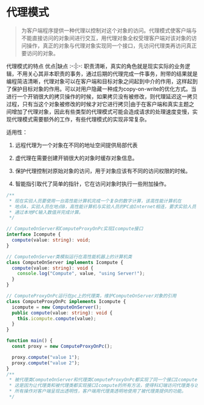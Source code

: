 # 代理模式

> 为客户端程序提供一种代理以控制对这个对象的访问。代理模式使客户端与不能直接访问的对象间进行交互，用代理对象全权受理客户端对该对象的访问操作，真正的对象与代理对象实现同一个接口，先访问代理类再访问真正要访问的对象。

代理模式的特点
优点|缺点
:-:|:-:
职责清晰，真实的角色就是现实实际的业务逻辑，不用关心其非本职责的事务，通过后期的代理完成一件事务，附带的结果就是编程简洁清晰，代理对象可以在客户端和目标对象之间起到中介的作用，这样起到了保护目标对象的作用。可以对用户隐藏一种成为copy-on-write的优化方式。当进行一个开销很大的拷贝操作的时候，如果拷贝没有被修改，则代理延迟这一拷贝过程，只有当这个对象被修改的时候才对它进行拷贝|由于在客户端和真实主题之间增加了代理对象，因此有些类型的代理模式可能会造成请求的处理速度变慢，实现代理模式需要额外的工作，有些代理模式的实现非常复杂。

适用性：

1. 远程代理为一个对象在不同的地址空间提供局部代表

2. 虚代理在需要创建开销很大的对象时缓存对象信息。

3. 保护代理控制对原始对象的访问，用于对象应该有不同的访问权限的时候。

4. 智能指引取代了简单的指针，它在访问对象时执行一些附加操作。

```typescript
/**
 * 现在实验人员要使用一台高性能计算机完成一个复杂的数字计算，该高性能计算机在
 * 地点A，实验人员在地点B，高性能计算机与实验人员的PC由Internet相连，要求实验人员
 * 通过本地PC输入数值并完成计算。
 */

// ComputeOnServer和ComputeProxyOnPc实现Icompute接口
interface Icompute {
  compute(value: string): void;
}

// ComputeOnServer类模拟运行在高性能机器上的计算机类
class ComputeOnServer implements Icompute {
  compute(value: string): void {
    console.log("Compute", value, "using Server!");
  }
}

// ComputeProxyOnPc运行在pc上的代理类，维护ComputeOnServer对象的引用
class ComputeProxyOnPc implements Icompute {
  icompute = new ComputeOnServer();
  public compute(value: string): void {
    this.icompute.compute(value);
  }
}

function main() {
  const proxy = new ComputeProxyOnPc();

  proxy.compute("value 1");
  proxy.compute("value 2");
}
/**
 * 被代理类ComputeOnServer和代理类ComputeProxyOnPc都实现了同一个接口Icompute
 * 这是因为让代理类和被代理类都实现接口Icompute的所有方法，使得科幻端访问代理类与访问被代理类的效果相同
 * 所有操作对客户端呈现出透明性，客户端用代理类透明地使用了被代理类提供的功能。
 */
```
